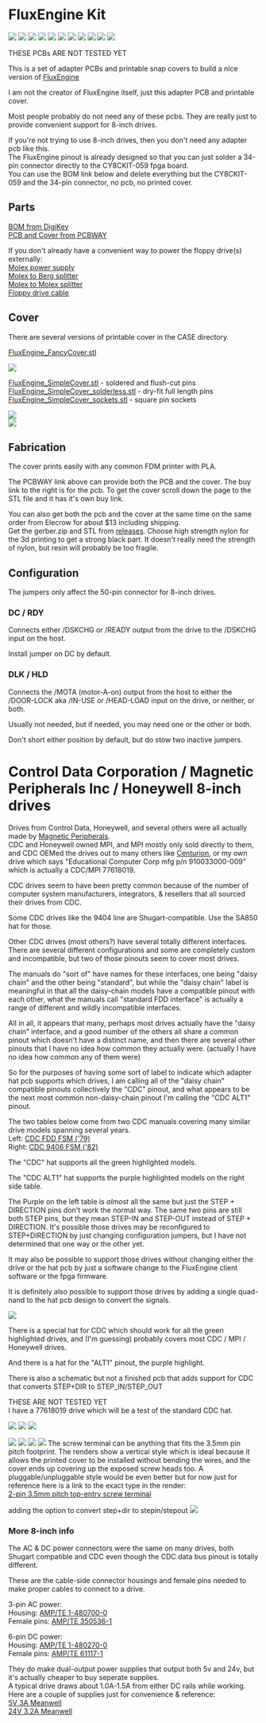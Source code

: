 # FluxEngine Kit

![](PCB/out/FluxEngine_Hat.jpg)
![](PCB/out/FluxEngine_Hat.2.jpg)
![](PCB/out/FluxEngine_Hat.3.jpg)
![](PCB/out/FluxEngine_Hat.4.jpg)
![](PCB/out/FluxEngine_Hat.5.jpg)
![](PCB/out/FluxEngine_Hat.6.jpg)
![](PCB/out/SimpleCover_front.jpg)
![](PCB/out/SimpleCover_back.jpg)
![](PCB/out/FluxEngine_Hat.top.jpg)
![](PCB/out/FluxEngine_Hat.bottom.jpg)
![](PCB/out/FluxEngine_Hat.svg)

THESE PCBs ARE NOT TESTED YET

This is a set of adapter PCBs and printable snap covers to build a nice version of [FluxEngine](http://cowlark.com/fluxengine/)

I am not the creator of FluxEngine itself, just this adapter PCB and printable cover.

Most people probably do not need any of these pcbs. They are really just to provide convenient support for 8-inch drives.

If you're not trying to use 8-inch drives, then you don't need any adapter pcb like this.  
The FluxEngine pinout is already designed so that you can just solder a 34-pin connector directly to the CY8CKIT-059 fpga board.  
You can use the BOM link below and delete everything but the CY8CKIT-059 and the 34-pin connector, no pcb, no printed cover.

## Parts
[BOM from DigiKey](https://www.digikey.com/short/q5zh79n9)  
[PCB and Cover from PCBWAY](https://www.pcbway.com/project/shareproject/FluxEngine_Hat_e3000eb5.html)

If you don't already have a convenient way to power the floppy drive(s) externally:  
[Molex power supply](https://amazon.com/dp/B000MGG6SC)  
[Molex to Berg splitter](https://amazon.com/dp/B0002J1KW6)  
[Molex to Molex splitter](https://amazon.com/dp/B00007JO36)  
[Floppy drive cable](https://amazon.com/dp/B07KDJTMGP)  

## Cover

There are several versions of printable cover in the CASE directory.

[FluxEngine_FancyCover.stl](CASE/out/FluxEngine_FancyCover.stl)

![](CASE/out/FancyCover.jpg)

[FluxEngine_SimpleCover.stl](CASE/out/FluxEngine_SimpleCover.stl) - soldered and flush-cut pins  
[FluxEngine_SimpleCover_solderless.stl](CASE/out/FluxEngine_SimpleCover_solderless.stl) - dry-fit full length pins   
[FluxEngine_SimpleCover_sockets.stl](CASE/out/FluxEngine_SimpleCover_sockets.stl) - square pin sockets  

![](CASE/out/SimpleCover.jpg)  
![](PCB/out/SimpleCover_styles.jpg)

## Fabrication

The cover prints easily with any common FDM printer with PLA.

The PCBWAY link above can provide both the PCB and the cover. The buy link to the right is for the pcb. To get the cover scroll down the page to the STL file and it has it's own buy link.

You can also get both the pcb and the cover at the same time on the same order from Elecrow for about $13 including shipping.  
Get the gerber.zip and STL from [releases](../../releases).
Choose high strength nylon for the 3d printing to get a strong black part. It doesn't really need the strength of nylon, but resin will probably be too fragile.

## Configuration

The jumpers only affect the 50-pin connector for 8-inch drives.  

### DC / RDY
Connects either /DSKCHG or /READY output from the drive to the /DSKCHG input on the host.  

Install jumper on DC by default.

### DLK / HLD
Connects the /MOTA (motor-A-on) output from the host to either the /DOOR-LOCK aka /IN-USE or /HEAD-LOAD input on the drive, or neither, or both.

Usually not needed, but if needed, you may need one or the other or both.

Don't short either position by default, but do stow two inactive jumpers.

# Control Data Corporation / Magnetic Peripherals Inc / Honeywell 8-inch drives

Drives from Control Data, Honeywell, and several others were all actually made by [Magnetic Peripherals](https://en.wikipedia.org/wiki/Control_Data_Corporation#Magnetic_Peripherals_Inc.).  
CDC and Honeywell owned MPI, and MPI mostly only sold directly to them, and CDC OEMed the drives out to many others like [Centurion](https://www.youtube.com/watch?v=GmuDJC1gJOo), or my own drive which says "Educational Computer Corp mfg p/n 910033000-009" which is actually a CDC/MPI 77618019.

CDC drives seem to have been pretty common because of the number of computer system manufacturers, integrators, & resellers that all sourced their drives from CDC.

Some CDC drives like the 9404 line are Shugart-compatible. Use the SA850 hat for those.

Other CDC drives (most others?) have several totally different interfaces. There are several different configurations and some are completely custom and incompatible, but two of those pinouts seem to cover most drives.

The manuals do "sort of" have names for these interfaces, one being "daisy chain" and the other being "standard", but while the "daisy chain" label is meaningful in that all the daisy-chain models have a compatible pinout with each other, what the manuals call "standard FDD interface" is actually a range of different and wildly incompatible interfaces.

All in all, it appears that many, perhaps most drives actually have the "daisy chain" interface, and a good number of the others all share a common pinout which doesn't have a distinct name, and then there are several other pinouts that I have no idea how common they actually were. (actually I have no idea how common any of them were)

So for the purposes of having some sort of label to indicate which adapter hat pcb supports which drives, I am calling all of the "daisy chain" compatible pinouts collectively the "CDC" pinout, and what appears to be the next most common non-daisy-chain pinout I'm calling the "CDC ALT1" pinout.

The two tables below come from two CDC manuals covering many similar drive models spanning several years.  
Left: [CDC FDD FSM ('79)](PCB/datasheets/CDC_77834769_Y__FDD_FSM.pdf)  
Right: [CDC 9406 FSM ('82)](PCB/datasheets/CDC_77614903_AM__9406_FSM.pdf)  

The "CDC" hat supports all the green highlighted models.

The "CDC ALT1" hat supports the purple highlighted models on the right side table.

The Purple on the left table is *almost* all the same but just the STEP + DIRECTION pins don't work the normal way. The same two pins are still both STEP pins, but they mean STEP-IN and STEP-OUT instead of STEP + DIRECTION. It's possible those drives may be reconfigured to STEP+DIRECTION by just changing configuration jumpers, but I have not determined that one way or the other yet.

It may also be possible to support those drives without changing either the drive or the hat pcb by just a software change to the FluxEngine client software or the fpga firmware.

It is definitely also possible to support those drives by adding a single quad-nand to the hat pcb design to convert the signals.

![](PCB/datasheets/CDC_FDD_pinouts.png)

There is a special hat for CDC which should work for all the green highlighted drives, and (I'm guessing) probably covers most CDC / MPI / Honeywell drives.

And there is a hat for the "ALT1" pinout, the purple highlight.

There is also a schematic but not a finished pcb that adds support for CDC that converts STEP+DIR to STEP_IN/STEP_OUT

THESE ARE NOT TESTED YET  
I have a 77618019 drive which will be a test of the standard CDC hat.

![](PCB/out/FluxEngine_Hat_CDC.svg)
![](PCB/out/FluxEngine_Hat_CDC.top.jpg)
![](PCB/out/FluxEngine_Hat_CDC.bottom.jpg)

![](PCB/out/FluxEngine_Hat_CDC_ALT1.svg)
![](PCB/out/FluxEngine_Hat_CDC_ALT1.jpg)
![](PCB/out/FluxEngine_Hat_CDC_ALT1.top.jpg)
![](PCB/out/FluxEngine_Hat_CDC_ALT1.bottom.jpg)
The screw terminal can be anything that fits the 3.5mm pin pitch footprint.
The renders show a vertical style which is ideal because it allows the printed cover to be installed without bending the wires, and the cover ends up covering up the exposed screw heads too.
A pluggable/unpluggable style would be even better but for now just for reference here is a link to the exact type in the render:  
[2-pin 3.5mm pitch top-entry screw terminal](https://www.digikey.com/en/products/detail/on-shore-technology-inc/OSTTF020161/614572)

adding the option to convert step+dir to stepin/stepout
![](PCB/out/FluxEngine_Hat_CDC_ALT1_with_step_convert.svg)

### More 8-inch info

The AC & DC power connectors were the same on many drives, both Shugart compatible and CDC even though the CDC data bus pinout is totally different.

These are the cable-side connector housings and female pins needed to make proper cables to connect to a drive.

3-pin AC power:  
Housing: [AMP/TE 1-480700-0](https://www.digikey.com/en/products/detail/te-connectivity-amp-connectors/1-480700-0/29339)  
Female pins: [AMP/TE 350536-1](https://www.digikey.com/en/products/detail/te-connectivity-amp-connectors/350536-1/287712)

6-pin DC power:  
Housing: [AMP/TE 1-480270-0](https://www.digikey.com/en/products/detail/te-connectivity-amp-connectors/1-480270-0/15668)  
Female pins: [AMP/TE 61117-1](https://www.digikey.com/en/products/detail/te-connectivity-amp-connectors/61117-1/290254)

They do make dual-output power supplies that output both 5v and 24v, but it's actually cheaper to buy seperate supplies.  
A typical drive draws about 1.0A-1.5A from either DC rails while working.  
Here are a couple of supplies just for convenience & reference:  
[5V 3A Meanwell](https://www.digikey.com/en/products/detail/mean-well-usa-inc/RS-15-5/7706168)  
[24V 3.2A Meanwell](https://www.digikey.com/en/products/detail/mean-well-usa-inc/RS-15-5/7706168)

